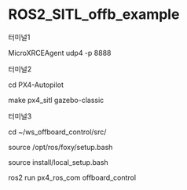 # ROS2_SITL_offb_example

터미널1

MicroXRCEAgent udp4 -p 8888

터미널2

cd PX4-Autopilot

make px4_sitl gazebo-classic

터미널3

cd ~/ws_offboard_control/src/

source /opt/ros/foxy/setup.bash

source install/local_setup.bash

ros2 run px4_ros_com offboard_control
